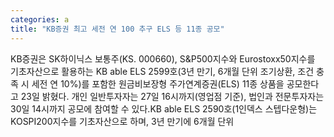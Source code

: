 ```yaml
---
categories: a
title: "KB증권 최고 세전 연 100 추구 ELS 등 11종 공모"
---
```

KB증권은 SK하이닉스 보통주(KS. 000660), S&P500지수와 Eurostoxx50지수를 기초자산으로 활용하는 KB able ELS 2599호(3년 만기, 6개월 단위 조기상환, 조건 충족 시 세전 연 10%)를 포함한 원금비보장형 주가연계증권(ELS) 11종 상품을 공모한다고 23일 밝혔다. 개인 일반투자자는 27일 16시까지(영업점 기준), 법인과 전문투자자는 30일 14시까지 공모에 참여할 수 있다.KB able ELS 2590호(1인덱스 스텝다운형)는 KOSPI200지수를 기초자산으로 하며, 3년 만기에 6개월 단위